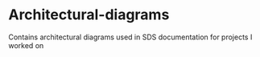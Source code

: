# Architectural-diagrams
Contains architectural diagrams used in SDS documentation for projects I worked on
